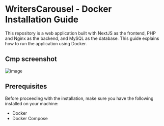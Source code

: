 # WritersCarousel - Docker Installation Guide
This repository is a web application built with NextJS as the frontend, PHP and Nginx as the backend, and MySQL as the database. This guide explains how to run the application using Docker.

## Cmp screenshot
![image](https://user-images.githubusercontent.com/93376408/228211017-3afc17d9-4b6f-49da-872a-df0bd557ebb7.png)

## Prerequisites
Before proceeding with the installation, make sure you have the following installed on your machine:

- Docker
- Docker Compose
